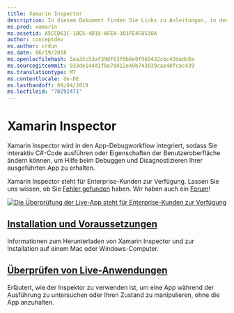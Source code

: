 ```yaml
---
title: Xamarin Inspector
description: In diesem Dokument finden Sie Links zu Anleitungen, in denen beschrieben wird, wie Sie die-Xamarin Inspector zum untersuchen und Debuggen von Anwendungen
ms.prod: xamarin
ms.assetid: A5CCD63C-18E5-4D19-AFEA-301FE4F8538A
author: conceptdev
ms.author: crdun
ms.date: 06/19/2018
ms.openlocfilehash: 5aa35c53af39df63f0b6e0f960432cbc43dadc8a
ms.sourcegitcommit: 933de144d1fbe7d412e49b743839cae4bfcac439
ms.translationtype: MT
ms.contentlocale: de-DE
ms.lasthandoff: 09/04/2019
ms.locfileid: "70292471"
---
```

# <a name="xamarin-inspector"></a>Xamarin Inspector

Xamarin Inspector wird in den App-Debugworkflow integriert, sodass Sie interaktiv C#-Code ausführen oder Eigenschaften der Benutzeroberfläche ändern können, um Hilfe beim Debuggen und Disagnostizieren Ihrer ausgeführten App zu erhalten.

Xamarin Inspector steht für Enterprise-Kunden zur Verfügung. Lassen Sie uns wissen, ob Sie [Fehler gefunden](~/tools/inspector/install.md#reporting-bugs) haben. Wir haben auch ein [Forum](https://forums.xamarin.com/categories/inspector)!

[![](images/interactive-1.0.0-bike-inspect-3d-small.png "Die Überprüfung der Live-App steht für Enterprise-Kunden zur Verfügung")](images/interactive-1.0.0-bike-inspect-3d.png#lightbox)

## <a name="installation-and-requirementstoolsinspectorinstallmd"></a>[Installation und Voraussetzungen](~/tools/inspector/install.md)

Informationen zum Herunterladen von Xamarin Inspector und zur Installation auf einem Mac oder Windows-Computer.

## <a name="inspecting-live-applicationstoolsinspectorinspectmd"></a>[Überprüfen von Live-Anwendungen](~/tools/inspector/inspect.md)

Erläutert, wie der Inspektor zu verwenden ist, um eine App während der Ausführung zu untersuchen oder Ihren Zustand zu manipulieren, ohne die App anzuhalten.


